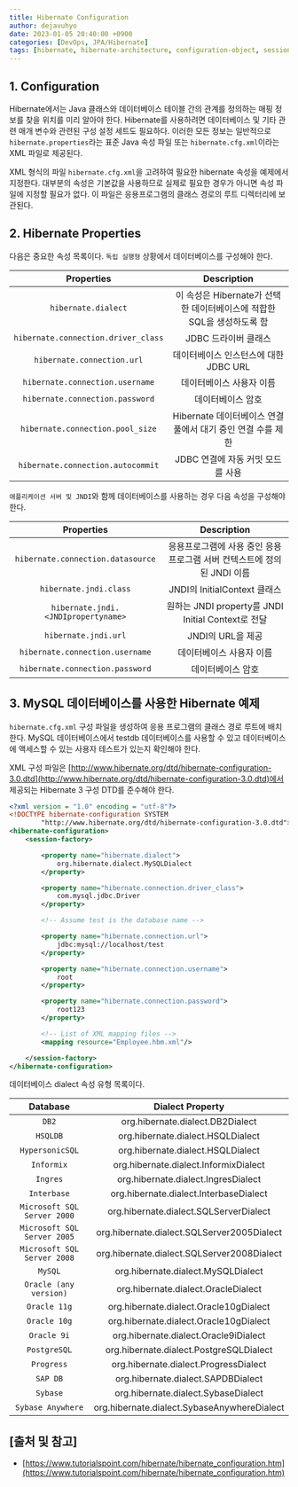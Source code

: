 ```yaml
---
title: Hibernate Configuration
author: dejavuhyo
date: 2023-01-05 20:40:00 +0900
categories: [DevOps, JPA/Hibernate]
tags: [hibernate, hibernate-architecture, configuration-object, sessionfactory-object, session-object, transaction-object, query-object, criteria-object, 하이버네이트-아키텍처, 하이버네이트]
---
```


## 1. Configuration
Hibernate에서는 Java 클래스와 데이터베이스 테이블 간의 관계를 정의하는 매핑 정보를 찾을 위치를 미리 알아야 한다. Hibernate를 사용하려면 데이터베이스 및 기타 관련 매개 변수와 관련된 구성 설정 세트도 필요하다. 이러한 모든 정보는 일반적으로 `hibernate.properties`라는 표준 Java 속성 파일 또는 `hibernate.cfg.xml`이라는 XML 파일로 제공된다.

XML 형식의 파일 `hibernate.cfg.xml`을 고려하여 필요한 hibernate 속성을 예제에서 지정한다. 대부분의 속성은 기본값을 사용하므로 실제로 필요한 경우가 아니면 속성 파일에 지정할 필요가 없다. 이 파일은 응용프로그램의 클래스 경로의 루트 디렉터리에 보관된다.

## 2. Hibernate Properties
다음은 중요한 속성 목록이다. `독립 실행형` 상황에서 데이터베이스를 구성해야 한다.

| Properties | Description |
|:-----:|:-----:|
| `hibernate.dialect` | 이 속성은 Hibernate가 선택한 데이터베이스에 적합한 SQL을 생성하도록 함 |
| `hibernate.connection.driver_class` | JDBC 드라이버 클래스 |
| `hibernate.connection.url` | 데이터베이스 인스턴스에 대한 JDBC URL |
| `hibernate.connection.username` | 데이터베이스 사용자 이름 |
| `hibernate.connection.password` | 데이터베이스 암호 |
| `hibernate.connection.pool_size` | Hibernate 데이터베이스 연결 풀에서 대기 중인 연결 수를 제한 |
| `hibernate.connection.autocommit` | JDBC 연결에 자동 커밋 모드를 사용 |

`애플리케이션 서버 및 JNDI`와 함께 데이터베이스를 사용하는 경우 다음 속성을 구성해야 한다.

| Properties | Description |
|:-----:|:-----:|
| `hibernate.connection.datasource` | 응용프로그램에 사용 중인 응용프로그램 서버 컨텍스트에 정의된 JNDI 이름 |
| `hibernate.jndi.class` | JNDI의 InitialContext 클래스 |
| `hibernate.jndi.<JNDIpropertyname>` | 원하는 JNDI property를 JNDI Initial Context로 전달 |
| `hibernate.jndi.url` | JNDI의 URL을 제공 |
| `hibernate.connection.username` | 데이터베이스 사용자 이름 |
| `hibernate.connection.password` | 데이터베이스 암호 |

## 3. MySQL 데이터베이스를 사용한 Hibernate 예제
`hibernate.cfg.xml` 구성 파일을 생성하여 응용 프로그램의 클래스 경로 루트에 배치한다. MySQL 데이터베이스에서 testdb 데이터베이스를 사용할 수 있고 데이터베이스에 액세스할 수 있는 사용자 테스트가 있는지 확인해야 한다.

XML 구성 파일은 [http://www.hibernate.org/dtd/hibernate-configuration-3.0.dtd](http://www.hibernate.org/dtd/hibernate-configuration-3.0.dtd)에서 제공되는 Hibernate 3 구성 DTD를 준수해야 한다.

```xml
<?xml version = "1.0" encoding = "utf-8"?>
<!DOCTYPE hibernate-configuration SYSTEM
        "http://www.hibernate.org/dtd/hibernate-configuration-3.0.dtd">
<hibernate-configuration>
    <session-factory>

        <property name="hibernate.dialect">
            org.hibernate.dialect.MySQLDialect
        </property>

        <property name="hibernate.connection.driver_class">
            com.mysql.jdbc.Driver
        </property>

        <!-- Assume test is the database name -->

        <property name="hibernate.connection.url">
            jdbc:mysql://localhost/test
        </property>

        <property name="hibernate.connection.username">
            root
        </property>

        <property name="hibernate.connection.password">
            root123
        </property>

        <!-- List of XML mapping files -->
        <mapping resource="Employee.hbm.xml"/>

    </session-factory>
</hibernate-configuration>
```

데이터베이스 dialect 속성 유형 목록이다.

| Database | Dialect Property |
|:-----:|:-----:|
| `DB2` | org.hibernate.dialect.DB2Dialect |
| `HSQLDB` | org.hibernate.dialect.HSQLDialect |
| `HypersonicSQL` | org.hibernate.dialect.HSQLDialect |
| `Informix` | org.hibernate.dialect.InformixDialect |
| `Ingres` | org.hibernate.dialect.IngresDialect |
| `Interbase` | org.hibernate.dialect.InterbaseDialect |
| `Microsoft SQL Server 2000` | org.hibernate.dialect.SQLServerDialect |
| `Microsoft SQL Server 2005` | org.hibernate.dialect.SQLServer2005Dialect |
| `Microsoft SQL Server 2008` | org.hibernate.dialect.SQLServer2008Dialect |
| `MySQL` | org.hibernate.dialect.MySQLDialect |
| `Oracle (any version)` | org.hibernate.dialect.OracleDialect |
| `Oracle 11g` | org.hibernate.dialect.Oracle10gDialect |
| `Oracle 10g` | org.hibernate.dialect.Oracle10gDialect |
| `Oracle 9i` | org.hibernate.dialect.Oracle9iDialect |
| `PostgreSQL` | org.hibernate.dialect.PostgreSQLDialect |
| `Progress` | org.hibernate.dialect.ProgressDialect |
| `SAP DB` | org.hibernate.dialect.SAPDBDialect |
| `Sybase` | org.hibernate.dialect.SybaseDialect |
| `Sybase Anywhere` | org.hibernate.dialect.SybaseAnywhereDialect |

## [출처 및 참고]
* [https://www.tutorialspoint.com/hibernate/hibernate_configuration.htm](https://www.tutorialspoint.com/hibernate/hibernate_configuration.htm)
